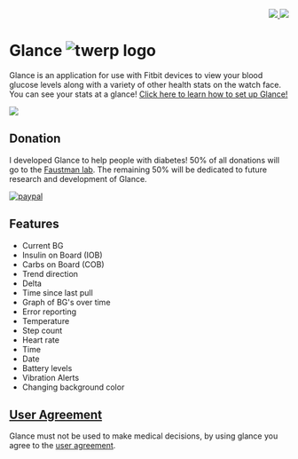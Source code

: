<p align="right">
  <a href="https://www.facebook.com/groups/Glance/">
    <img src="https://img.shields.io/badge/Facebook-Join-%234267b2.svg" />
  </a>
  <a href="https://discord.gg/Nuc86HJ">
    <img src="https://img.shields.io/badge/discord-join-7289DA.svg?logo=discord&longCache=true&style=flat" />
  </a>
</p>

# Glance ![twerp logo](https://image.ibb.co/gbWF2H/twerp_bowtie_64.png) 

Glance is an application for use with Fitbit devices to view your blood glucose levels along with a variety of other health stats on the watch face. You can see your stats at a glance!
<a style="text-align: center;" href="https://github.com/Rytiggy/Glance/wiki/How-to-set-up-Glance">Click here to learn how to set up Glance!</a> 

<img src="https://image.ibb.co/fbiG9U/versa-Ionic.png">

## Donation
I developed Glance to help people with diabetes! 50% of all donations will go to the <a target="_blank" href="https://www.faustmanlab.org/">Faustman lab</a>. The remaining 50% will be dedicated to future research and development of Glance.

[![paypal](https://www.paypalobjects.com/en_US/i/btn/btn_donateCC_LG.gif)](https://paypal.me/ryanmasonjar)
## Features 
- Current BG
- Insulin on Board (IOB)
- Carbs on Board (COB)
- Trend direction
- Delta 
- Time since last pull 
- Graph of BG's over time
- Error reporting
- Temperature 
- Step count
- Heart rate
- Time
- Date
- Battery levels
- Vibration Alerts 
- Changing background color

## [User Agreement](https://github.com/Rytiggy/Glance/wiki/User-Agreement) 
Glance must not be used to make medical decisions, by using glance you agree to the [user agreement](https://github.com/Rytiggy/Glance/wiki/User-Agreement).

